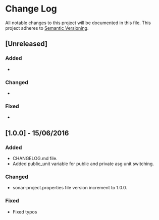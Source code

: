 # Change Log
All notable changes to this project will be documented in this file.
This project adheres to [Semantic Versioning](http://semver.org/).

## [Unreleased]
### Added
- 
### Changed
-
### Fixed
-

## [1.0.0] - 15/06/2016
### Added
- CHANGELOG.md file.
- Added public_unit variable for public and private asg unit switching.

### Changed
- sonar-project.properties file version increment to 1.0.0.

### Fixed
- Fixed typos